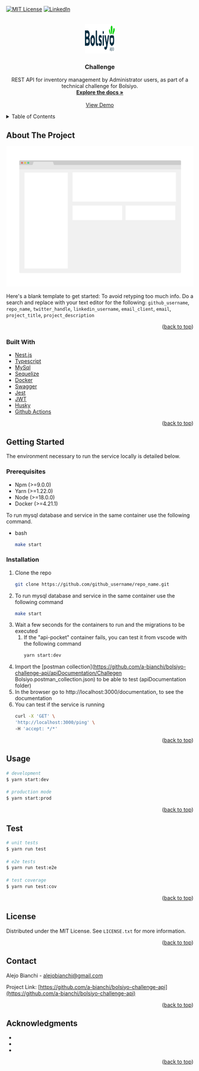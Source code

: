 <div id="top"></div>
<!--
*** Thanks for checking out the Best-README-Template. If you have a suggestion
*** that would make this better, please fork the repo and create a pull request
*** or simply open an issue with the tag "enhancement".
*** Don't forget to give the project a star!
*** Thanks again! Now go create something AMAZING! :D
-->



<!-- PROJECT SHIELDS -->
<!--
*** I'm using markdown "reference style" links for readability.
*** Reference links are enclosed in brackets [ ] instead of parentheses ( ).
*** See the bottom of this document for the declaration of the reference variables
*** for contributors-url, forks-url, etc. This is an optional, concise syntax you may use.
*** https://www.markdownguide.org/basic-syntax/#reference-style-links
-->
[![MIT License][license-shield]][license-url]
[![LinkedIn][linkedin-shield]][linkedin-url]



<!-- PROJECT LOGO -->
<br />
<div align="center">
  <a href="https://github.com/a-bianchi/bolsiyo-challenge-api">
    <img src="images/logo.webp" alt="Logo" width="80" height="80">
  </a>

<h3 align="center">Challenge</h3>

  <p align="center">
    REST API for inventory management by Administrator users, as part of a technical challenge for Bolsiyo.
    <br />
    <a href="https://github.com/a-bianchi/bolsiyo-challenge-api"><strong>Explore the docs »</strong></a>
    <br />
    <br />
    <a href="https://github.com/a-bianchi/bolsiyo-challenge-api">View Demo</a>
  </p>
</div>



<!-- TABLE OF CONTENTS -->
<details>
  <summary>Table of Contents</summary>
  <ol>
    <li>
      <a href="#about-the-project">About The Project</a>
      <ul>
        <li><a href="#built-with">Built With</a></li>
      </ul>
    </li>
    <li>
      <a href="#getting-started">Getting Started</a>
      <ul>
        <li><a href="#prerequisites">Prerequisites</a></li>
        <li><a href="#installation">Installation</a></li>
      </ul>
    </li>
    <li><a href="#usage">Usage</a></li>
    <li><a href="#license">License</a></li>
    <li><a href="#contact">Contact</a></li>
  </ol>
</details>



<!-- ABOUT THE PROJECT -->
## About The Project

[![Product Name Screen Shot][product-screenshot]](https://example.com)

Here's a blank template to get started: To avoid retyping too much info. Do a search and replace with your text editor for the following: `github_username`, `repo_name`, `twitter_handle`, `linkedin_username`, `email_client`, `email`, `project_title`, `project_description`

<p align="right">(<a href="#top">back to top</a>)</p>



### Built With

* [Nest.js](https://docs.nestjs.com/)
* [Typescript](https://www.typescriptlang.org/)
* [MySql](https://www.mysql.com/)
* [Sequelize](https://sequelize.org/)
* [Docker](https://www.docker.com/)
* [Swagger](https://swagger.io/)
* [Jest](https://jestjs.io/)
* [JWT](https://jwt.io/)
* [Husky](https://www.npmjs.com/package/husky)
* [Github Actions](https://github.com/features/actions)

<p align="right">(<a href="#top">back to top</a>)</p>



<!-- GETTING STARTED -->
## Getting Started

The environment necessary to run the service locally is detailed below.

### Prerequisites

- Npm (>=9.0.0)
- Yarn (>=1.22.0)
- Node (>=18.0.0)
- Docker (>=4.21.1)
  
To run mysql database and service in the same container use the following command.
* bash
  ```sh
  make start
  ```

### Installation

1. Clone the repo
   ```sh
   git clone https://github.com/github_username/repo_name.git
   ```
2. To run mysql database and service in the same container use the following command
   ```sh
   make start
   ```
3. Wait a few seconds for the containers to run and the migrations to be executed
   1. If the "api-pocket" container fails, you can test it from vscode with the following command
      ```sh
      yarn start:dev
      ```
5. Import the [postman collection](https://github.com/a-bianchi/bolsiyo-challenge-api/apiDocumentation/Challegen Bolsiyo.postman_collection.json) to be able to test (apiDocumentation folder)
6. In the browser go to http://localhost:3000/documentation, to see the documentation
7. You can test if the service is running
   ```sh
   curl -X 'GET' \
   'http://localhost:3000/ping' \
   -H 'accept: */*'
   ```
   
<p align="right">(<a href="#top">back to top</a>)</p>



<!-- USAGE EXAMPLES -->
## Usage

```bash
# development
$ yarn start:dev

# production mode
$ yarn start:prod
```

<p align="right">(<a href="#top">back to top</a>)</p>



<!-- TEST EXAMPLES -->
## Test

```bash
# unit tests
$ yarn run test

# e2e tests
$ yarn run test:e2e

# test coverage
$ yarn run test:cov
```

<p align="right">(<a href="#top">back to top</a>)</p>


<!-- LICENSE -->
## License

Distributed under the MIT License. See `LICENSE.txt` for more information.

<p align="right">(<a href="#top">back to top</a>)</p>



<!-- CONTACT -->
## Contact

Alejo Bianchi - alejobianchi@gmail.com

Project Link: [https://github.com/a-bianchi/bolsiyo-challenge-api](https://github.com/a-bianchi/bolsiyo-challenge-api)

<p align="right">(<a href="#top">back to top</a>)</p>



<!-- ACKNOWLEDGMENTS -->
## Acknowledgments

* []()
* []()
* []()

<p align="right">(<a href="#top">back to top</a>)</p>



<!-- MARKDOWN LINKS & IMAGES -->
<!-- https://www.markdownguide.org/basic-syntax/#reference-style-links -->
[license-shield]: https://img.shields.io/github/license/github_username/repo_name.svg?style=for-the-badge
[license-url]: https://github.com/a-bianchi/bolsiyo-challenge-api/LICENSE.txt
[linkedin-shield]: https://img.shields.io/badge/-LinkedIn-black.svg?style=for-the-badge&logo=linkedin&colorB=555
[linkedin-url]: https://linkedin.com/in/alejobianchi
[product-screenshot]: images/screenshot.png
